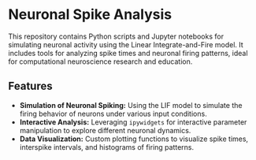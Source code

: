 # Neuronal Spike Analysis
This repository contains Python scripts and Jupyter notebooks for simulating neuronal activity using the Linear Integrate-and-Fire model. It includes tools for analyzing spike times and neuronal firing patterns, ideal for computational neuroscience research and education.

## Features
- **Simulation of Neuronal Spiking:** Using the LIF model to simulate the firing behavior of neurons under various input conditions.
- **Interactive Analysis:** Leveraging `ipywidgets` for interactive parameter manipulation to explore different neuronal dynamics.
- **Data Visualization:** Custom plotting functions to visualize spike times, interspike intervals, and histograms of firing patterns.

